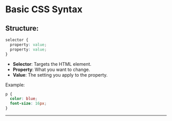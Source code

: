 # Basic CSS Syntax

## Structure:

```css
selector {
  property: value;
  property: value;
}
```

- **Selector**: Targets the HTML element.
- **Property**: What you want to change.
- **Value**: The setting you apply to the property.

Example:

```css
p {
  color: blue;
  font-size: 16px;
}
```

---

```

```
